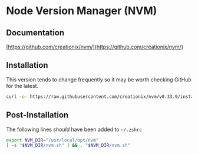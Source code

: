 # Node Version Manager (NVM)

## Documentation

[https://github.com/creationix/nvm/](https://github.com/creationix/nvm/)

## Installation

This version tends to change frequently so it may be worth checking GitHub for the latest.

```bash
curl -o- https://raw.githubusercontent.com/creationix/nvm/v0.33.9/install.sh | bash
```

## Post-Installation

The following lines _should_ have been added to `~/.zshrc`

```bash
export NVM_DIR="/usr/local/opt/nvm"
[ -s "$NVM_DIR/nvm.sh" ] && . "$NVM_DIR/nvm.sh"
```
